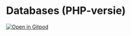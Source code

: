 # Databases (PHP-versie)

[![Open in Gitpod](https://gitpod.io/button/open-in-gitpod.svg)](https://gitpod-redirect.rijkvp.nl)
